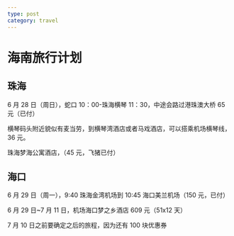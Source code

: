 ```yaml
---
type: post
category: travel
---
```


# 海南旅行计划

## 珠海

6 月 28 日（周日），蛇口 10：00-珠海横琴 11：30，中途会路过港珠澳大桥 65 元（已付）

横琴码头附近貌似有麦当劳，到横琴湾酒店或者马戏酒店，可以搭乘机场横琴线，36 元。

珠海梦海公寓酒店，（45 元，飞猪已付）

## 海口

6 月 29 日（周一），9:40 珠海金湾机场到 10:45 海口美兰机场（150 元，已付）

6 月 29 日~7 月 11 日，机场海口梦之乡酒店 609 元（51x12 天）

7 月 10 日之前要确定之后的旅程，因为还有 100 块优惠券
